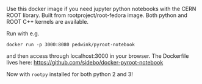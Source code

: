 Use this docker image if you need jupyter python notebooks with the CERN ROOT library. Built from rootproject/root-fedora image. Both python and ROOT C++ kernels are available.

Run with e.g.

`docker run -p 3000:8080 pedwink/pyroot-notebook`

and then access through localhost:3000 in your browser.
The Dockerfile lives here: https://github.com/sidebo/docker-pyroot-notebook

Now with `rootpy` installed for both python 2 and 3!